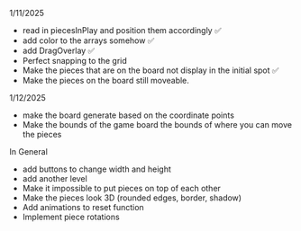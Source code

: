 1/11/2025

- read in piecesInPlay and position them accordingly ✅
- add color to the arrays somehow ✅
- add DragOverlay ✅
- Perfect snapping to the grid
- Make the pieces that are on the board not display in the initial spot ✅
- Make the pieces on the board still moveable.

1/12/2025

- make the board generate based on the coordinate points
- Make the bounds of the game board the bounds of where you can move the pieces

In General

- add buttons to change width and height
- add another level
- Make it impossible to put pieces on top of each other
- Make the pieces look 3D (rounded edges, border, shadow)
- Add animations to reset function
- Implement piece rotations

